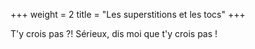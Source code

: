 +++
weight = 2
title = "Les superstitions et les tocs"
+++

T'y crois pas ?! Sérieux, dis moi que t'y crois pas !
